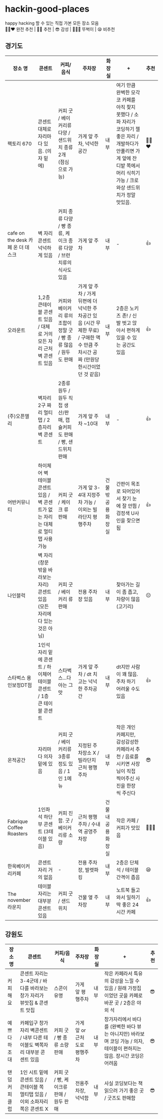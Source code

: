 # hackin-good-places
happy hacking 할 수 있는 직접 가본 모든 장소 모음  
👍🏻❤️ 완전 추천 | 👍🏻 추천 | 😎 감성 | 🚶🏻‍♀️ 뚜벅이 | 😪  비추천
## 경기도 
| 장소 명  | 콘센트   | 커피/음식  | 주차장  | 화장실  | +  |  추천 | 
|---|---|---|---|---|---| --- |
| 팩토리 670 | 콘센트 대체로 자리마다 있음. (의자 밑에)  | 커피 굿 / 베이커리류 다양 / 샌드위치 종류 2개 (점심으로 가능) | 가게 앞 주차, 넉넉한 공간  | 내부 | 여기 만큼 완벽한 모각코 카페를 아직 찾지 못했다 / 소파 자리가 코딩하기 젤 좋은 자리 / 개발하다가 안풀리면 가게 앞에 잔디밭 쪽에서 머리 식히기 가능 / 크로와상 샌드위치가 정말 맛있음. | 👍🏻❤️ | 
| cafe on the desk 카페 온 더 데스크  | 벽 자리 콘센트 넉넉하게 있음  | 커피 종류 다양 / 빵 종류, 케이크 종류 다양 / 브런치류의 식사도 있음 | 가게 앞 주차 | 내부 | - | 👍 |
| 오라운트 | 1,2층 큰테이블 콘센트 있음 / 대체로 거의 모든 자리 근처 벽 콘센트 있음 |  커피와 베이커리 류의 조합이 정말 굿 / 빵 종류 많음 / 원두도 판매  | 가게 앞 주차 / 가게 뒤편에 더 넉넉한 주차공간 있음 (시간 무제한 무료) / 구매한 액수 만큼 주차시간 공짜 (만원당 한시간이었던 것 같음) | 내부  |  2층은 노키즈 존! / 신발 벗고 앉아서 편하게 있을 수 있는 공간도 있음 | 👍 |
| (주)오픈앨리 | 벽자리 2구 짜리 멀티탭 / 2층자리 벽 콘센트 | 2종류 원두 / 원두 직접 생산/판매, 캡슐커피도 판매 / 빵, 샌드위치 판매 | 가게 앞 주차 ~10대 | 내부 | - | 👍 |
| 어반커뮤니티 | 하이체어 벽 테이블 콘센트 있음 / 벽 콘센트가 없는 자리는 대체로 멀티탭 사용가능 |  커피 굿 / 케이크 류 판매 | 가게 앞 3-4대 지정주차 가능 / 이외는 빌라단지 평행주차 | 건물 밖 공용화장실 |  간판이 목조로 되어있어서 찾기 눈에 잘 안띔 / 검정색 U사인을 찾으면 됨 | 👍 | 
| 나인블럭 | 벽 자리 (창문 밖을 바라보는 자리) 콘센트 있음 (모든 자리에 다 있는 것은 아님) | 커피 굿 / 베이커리 류 판매 | 전용 주차장 있음 | 내부 | 찾아가는 길이 좀 좁고, 차량이 많음 (고기리) | 😐 | 
| 스타벅스 용인보정DT점 | 1인석 자리 밑에 콘센트 / 하이체어 테이블 콘센트 / 1층 큰 테이블 콘센트 | 스타벅스...다 아는 그맛 | 가게 앞 주차 / dt 치고는 넉넉한 주차공간 | 내부 | dt지만 사람이 꽤 많음. 주차 하기 어려울 수도 있음 | 👍 | 
| 온적공간 | 자리마다 의자 밑에 있음 | 커피 굿 / 베이커리류 3종류 정도 있음 / 1인 1메뉴 | 지정된 주차장소 X / 빌라단지 근처 평행주차 | 내부 | 작은 개인 카페지만, 감성감성한 카페라서 추천 / 음료를 시키면 사장님이 직접 찍어주신 사진을 한장 씩 주신다 | 😎 | 
| Fabrique Coffee Roasters | 1인좌석 하단부 콘센트 (3테이블 있음) | 커피 진함. 굿 / 베이커리류 소량 | 근처 평행주차 / 수내역 공영주차장 | 건물 내 공용화장실 | 작은 카페 / 커피가 맛있음 | 🚶🏻‍♀️ |
| 한옥베이커리카페 | 콘센트 자리 거의 없음 | - | 전용 주차장, 발렛파킹 | 내부 | 2층은 단체석 / 테이블 간격이 좁음 | 😪 |
| The november 라운지 | 테이블 자리는 대부분 콘센트 있음 | 커피 굿 / 샌드위치 | 건물 옆 주차장 | 내부 | 노트북 들고 와서 일하기 딱 좋은 24시간 카페 | 👍 | 

## 강원도
| 장소 명  | 콘센트   | 커피/음식  | 주차장  | 화장실  | +  |  추천 |
|---|---|---|---|---|---| --- |
| 커피해요 | 콘센트 자리는 3-4군데  / 바다를 바라보는 창가 자리가 뷰맛집 & 콘센트 맛집 | 스콘이 유명 | 가게 앞 평행주차 | 내부 | 작은 카페라서 특유의 감성을 느낄 수 있음 / 원래 가정집이었던 곳을 카페로 바꾼 곳 / 2층은 야외 석 | 😎 |
| 예쁘다하조대 | 카페입구 창가자리 벽콘센트 / 내부 다른 테이블도 벽쪽자리 대부분 콘센트 있음 | 커피 굿 / 빵 종류 소량 판매 | 가게 앞 or 근처 도로 평행주차 | 내부 | 창가자리에서 바다를 (완벽한 바다 뷰는 아니지만) 바라보며 코딩 가능 / 의자, 테이블이 편하지는 않음. 장시간 코딩은 어려움 | 😎 | 
| 탠덤커피클럽 | 1인 시트 밑에 콘센트 있음 / 큰테이블 쪽 멀티탭 있음 / 이외 소파자리쪽은 콘센트 X | 커피 굿 / 빵, 케이크류 판매 / 원두 판매 | 전용주차장, 넉넉함 | 내부 | 사실 코딩보다는 책 읽으러 가기 좋은 곳 / 굿즈도 판매함 | 😎 | 
